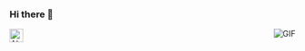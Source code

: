 ### Hi there 👋

<a href="https://www.linkedin.com/in/%D9%90%D9%90alaa-elkhashap/">
  <img align="left" alt="Alaa's LinkedIn" width="24px" src="https://cdn.jsdelivr.net/npm/simple-icons@v3/icons/linkedin.svg" />
</a>

<!--
<a href="https://www.instagram.com/jaskirat.mokha/">
  <img align="left" alt="Jaskirat's Instagram" width="24px" src="https://cdn.jsdelivr.net/npm/simple-icons@v3/icons/instagram.svg" />
</a>
<a href="https://www.facebook.com/profile.php?id=100009175092863">
  <img align="left" alt="Jaskirat's Facebook" width="24px" src="https://cdn.jsdelivr.net/npm/simple-icons@v3/icons/facebook.svg" />
</a>
<a href="https://twitter.com/jas_script">
  <img align="left" alt="Jaskirat's Twitter" width="24px" src="https://cdn.jsdelivr.net/npm/simple-icons@3.13.0/icons/twitter.svg" />
</a>
-->

<img  align ="right" alt="GIF" src="https://user-images.githubusercontent.com/60587913/209434920-0c03119e-447f-4eac-b3ef-8ff48f2e3dd2.png" />

<!--
**alaaelkhashap/alaaelkhashap** is a ✨ _special_ ✨ repository because its `README.md` (this file) appears on your GitHub profile.

Here are some ideas to get you started:

- 🔭 I’m currently working on ...
- 🌱 I’m currently learning ...
- 👯 I’m looking to collaborate on ...
- 🤔 I’m looking for help with ...
- 💬 Ask me about ...
- 📫 How to reach me: ...
- 😄 Pronouns: ...
- ⚡ Fun fact: ...
-->
